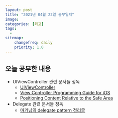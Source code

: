 ```yaml
---
layout: post
title: "2021년 04월 22일 공부일지"
image:
categories: [회고]
tags: 
  - 
sitemap:
    changefreq: daily
    priority: 1.0
---
```


## 오늘 공부한 내용

- UIViewController 관련 문서들 정독
  - [UIViewController](https://developer.apple.com/documentation/uikit/uiviewcontroller/)
  - [View Controller Programming Guide for iOS](https://developer.apple.com/library/archive/featuredarticles/ViewControllerPGforiPhoneOS/index.html#//apple_ref/doc/uid/TP40007457)
  - [Positioning Content Relative to the Safe Area](https://developer.apple.com/documentation/uikit/uiview/positioning_content_relative_to_the_safe_area)
- Delegate 관련 문서들 정독
  - [마기님의 delegate pattern 정리글](https://magi82.github.io/ios-delegate/)

